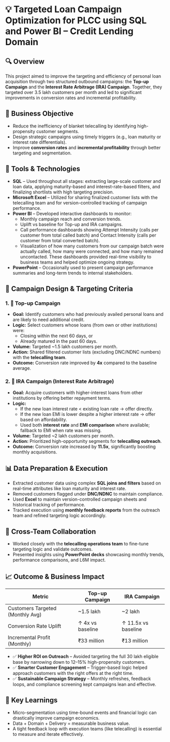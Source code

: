 
# 💡 Targeted Loan Campaign Optimization for PLCC using SQL and Power BI – Credit Lending Domain

## 🔍 Overview
This project aimed to improve the targeting and efficiency of personal loan acquisition through two structured outbound campaigns: the **Top-up Campaign** and the **Interest Rate Arbitrage (IRA) Campaign**. Together, they targeted over 3.5 lakh customers per month and led to significant improvements in conversion rates and incremental profitability.

## 🧩 Business Objective

- Reduce the inefficiency of blanket telecalling by identifying high-propensity customer segments.
- Design strategic campaigns using timely triggers (e.g., loan maturity or interest rate differentials).
- Improve **conversion rates** and **incremental profitability** through better targeting and segmentation.

## 🧰 Tools & Technologies

- **SQL** – Used throughout all stages: extracting large-scale customer and loan data, applying maturity-based and interest-rate-based filters, and finalizing shortlists with high targeting precision.
- **Microsoft Excel** – Utilized for sharing finalized customer lists with the telecalling team and for version-controlled tracking of campaign performance.
- **Power BI** – Developed interactive dashboards to monitor:
  - Monthly campaign reach and conversion trends.
  - Uplift vs baseline for Top-up and IRA campaigns.
  - Call performance dashboards showing Attempt Intensity (calls per customer from total called batch) and Contact Intensity (calls per customer from total converted batch).
  - Visualization of how many customers from our campaign batch were actually called, how many were connected, and how many remained uncontacted.
  These dashboards provided real-time visibility to business teams and helped optimize ongoing strategy.
- **PowerPoint** – Occasionally used to present campaign performance summaries and long-term trends to internal stakeholders.

## 🧾 Campaign Design & Targeting Criteria

### 1. 📌 Top-up Campaign
- **Goal:** Identify customers who had previously availed personal loans and are likely to need additional credit.
- **Logic:** Select customers whose loans (from own or other institutions) were:
  - Closing within the next 60 days, or
  - Already matured in the past 60 days.
- **Volume:** Targeted ~1.5 lakh customers per month.
- **Action:** Shared filtered customer lists (excluding DNC/NDNC numbers) with the **telecalling team**.
- **Outcome:** Conversion rate improved by **4x** compared to the baseline average.

### 2. 📌 IRA Campaign (Interest Rate Arbitrage)
- **Goal:** Acquire customers with higher-interest loans from other institutions by offering better repayment terms.
- **Logic:**
  - If the new loan interest rate < existing loan rate → offer directly.
  - If the new loan EMI is lower despite a higher interest rate → offer based on affordability.
  - Used both **interest rate** and **EMI comparison** where available; fallback to EMI when rate was missing.
- **Volume:** Targeted ~2 lakh customers per month.
- **Action:** Prioritized high-opportunity segments for **telecalling outreach**.
- **Outcome:** Conversion rate increased by **11.5x**, significantly boosting monthly acquisitions.

## 📊 Data Preparation & Execution

- Extracted customer data using complex **SQL joins and filters** based on real-time attributes like loan maturity and interest rate.
- Removed customers flagged under **DNC/NDNC** to maintain compliance.
- Used **Excel** to maintain version-controlled campaign sheets and historical tracking of performance.
- Tracked execution using **monthly feedback reports** from the outreach team and refined targeting logic accordingly.

## 🤝 Cross-Team Collaboration

- Worked closely with the **telecalling operations team** to fine-tune targeting logic and validate outcomes.
- Presented insights using **PowerPoint decks** showcasing monthly trends, performance comparisons, and L6M impact.

## 📈 Outcome & Business Impact

| Metric                            | Top-up Campaign         | IRA Campaign              |
|----------------------------------|--------------------------|---------------------------|
| Customers Targeted (Monthly Avg) | ~1.5 lakh                | ~2 lakh                   |
| Conversion Rate Uplift           | ↑ 4x vs baseline         | ↑ 11.5x vs baseline       |
| Incremental Profit (Monthly)     | ₹33 million              | ₹13 million               |

- ✅ **Higher ROI on Outreach** – Avoided targeting the full 30 lakh eligible base by narrowing down to 12–15% high-propensity customers.
- ✅ **Smarter Customer Engagement** – Trigger-based logic helped approach customers with the right offers at the right time.
- ✅ **Sustainable Campaign Strategy** – Monthly refreshes, feedback loops, and compliance screening kept campaigns lean and effective.

## 📌 Key Learnings

- Micro-segmentation using time-bound events and financial logic can drastically improve campaign economics.
- Data + Domain + Delivery = measurable business value.
- A tight feedback loop with execution teams (like telecalling) is essential to measure and iterate effectively.
